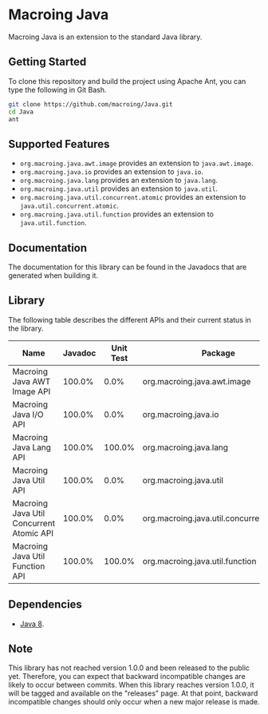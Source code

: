 Macroing Java
=============
Macroing Java is an extension to the standard Java library.

Getting Started
---------------
To clone this repository and build the project using Apache Ant, you can type the following in Git Bash.

```bash
git clone https://github.com/macroing/Java.git
cd Java
ant
```

Supported Features
------------------
 - `org.macroing.java.awt.image` provides an extension to `java.awt.image`.
 - `org.macroing.java.io` provides an extension to `java.io`.
 - `org.macroing.java.lang` provides an extension to `java.lang`.
 - `org.macroing.java.util` provides an extension to `java.util`.
 - `org.macroing.java.util.concurrent.atomic` provides an extension to `java.util.concurrent.atomic`.
 - `org.macroing.java.util.function` provides an extension to `java.util.function`.

Documentation
-------------
The documentation for this library can be found in the Javadocs that are generated when building it.

Library
-------
The following table describes the different APIs and their current status in the library.

| Name                                     | Javadoc | Unit Test | Package                                  |
| ---------------------------------------- | ------- | --------- | ---------------------------------------- |
| Macroing Java AWT Image API              | 100.0%  |   0.0%    | org.macroing.java.awt.image              |
| Macroing Java I/O API                    | 100.0%  |   0.0%    | org.macroing.java.io                     |
| Macroing Java Lang API                   | 100.0%  | 100.0%    | org.macroing.java.lang                   |
| Macroing Java Util API                   | 100.0%  |   0.0%    | org.macroing.java.util                   |
| Macroing Java Util Concurrent Atomic API | 100.0%  |   0.0%    | org.macroing.java.util.concurrent.atomic |
| Macroing Java Util Function API          | 100.0%  | 100.0%    | org.macroing.java.util.function          |

Dependencies
------------
 - [Java 8](http://www.java.com).

Note
----
This library has not reached version 1.0.0 and been released to the public yet. Therefore, you can expect that backward incompatible changes are likely to occur between commits. When this library reaches version 1.0.0, it will be tagged and available on the "releases" page. At that point, backward incompatible changes should only occur when a new major release is made.